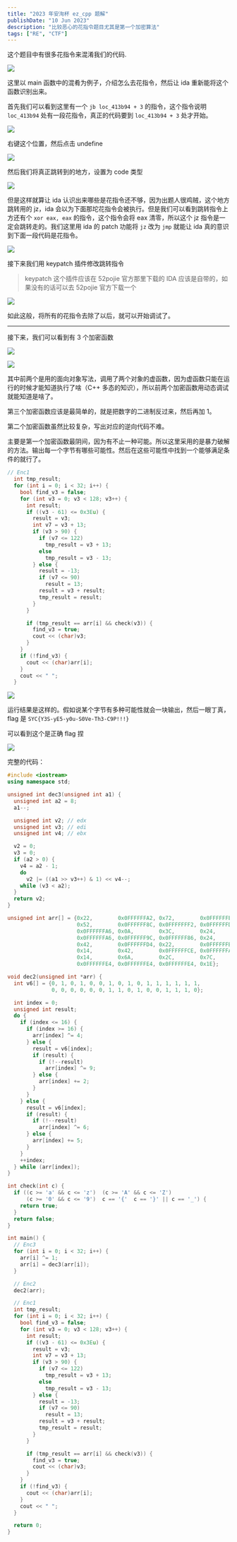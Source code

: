```yaml
---
title: "2023 年安洵杯 ez_cpp 题解"
publishDate: "10 Jun 2023"
description: "比较恶心的花指令题目尤其是第一个加密算法"
tags: ["RE", "CTF"]
---
```


这个题目中有很多花指令来混淆我们的代码.

![](https://picture-1303128679.cos.ap-shanghai.myqcloud.com/20230610160627.png)

这里以 main 函数中的混肴为例子，介绍怎么去花指令，然后让 ida 重新能将这个函数识别出来。

首先我们可以看到这里有一个 `jb loc_413b94 + 3` 的指令，这个指令说明 `loc_413b94` 处有一段花指令，真正的代码要到 `loc_413b94 + 3` 处才开始。

![](https://picture-1303128679.cos.ap-shanghai.myqcloud.com/20230610160907.png)

右键这个位置，然后点击 undefine

![](https://picture-1303128679.cos.ap-shanghai.myqcloud.com/20230610161046.png)

然后我们将真正跳转到的地方，设置为 code 类型

![](https://picture-1303128679.cos.ap-shanghai.myqcloud.com/20230610161150.png)

但是这样就算让 ida 认识出来哪些是花指令还不够，因为出题人很鸡贼，这个地方跳转用的 jz，ida 会以为下面那坨花指令会被执行。但是我们可以看到跳转指令上方还有个 `xor eax, eax` 的指令，这个指令会将 eax 清零，所以这个 jz 指令是一定会跳转走的。我们这里用 ida 的 patch 功能将 `jz` 改为 `jmp` 就能让 ida 真的意识到下面一段代码是花指令。

![](https://picture-1303128679.cos.ap-shanghai.myqcloud.com/20230610161243.png)

接下来我们用 keypatch 插件修改跳转指令

> keypatch 这个插件应该在 52pojie 官方那里下载的 IDA 应该是自带的，如果没有的话可以去 52pojie 官方下载一个

![](https://picture-1303128679.cos.ap-shanghai.myqcloud.com/20230610161530.png)

如此这般，将所有的花指令去除了以后，就可以开始调试了。

---

接下来，我们可以看到有 3 个加密函数

![](https://picture-1303128679.cos.ap-shanghai.myqcloud.com/20230610161947.png)

![](https://picture-1303128679.cos.ap-shanghai.myqcloud.com/20230610162016.png)

其中前两个是用的面向对象写法，调用了两个对象的虚函数，因为虚函数只能在运行的时候才能知道执行了啥（C++ 多态的知识），所以前两个加密函数用动态调试就能知道是啥了。

第三个加密函数应该是最简单的，就是把数字的二进制反过来，然后再加 1。

第二个加密函数虽然比较复杂，写出对应的逆向代码不难。

主要是第一个加密函数最阴间，因为有不止一种可能。所以这里采用的是暴力破解的方法。输出每一个字节有哪些可能性。然后在这些可能性中找到一个能够满足条件的就行了。

```cpp
// Enc1
  int tmp_result;
  for (int i = 0; i < 32; i++) {
    bool find_v3 = false;
    for (int v3 = 0; v3 < 128; v3++) {
      int result;
      if ((v3 - 61) <= 0x3Eu) {
        result = v3;
        int v7 = v3 + 13;
        if (v3 > 90) {
          if (v7 <= 122)
            tmp_result = v3 + 13;
          else
            tmp_result = v3 - 13;
        } else {
          result = -13;
          if (v7 <= 90)
            result = 13;
          result = v3 + result;
          tmp_result = result;
        }
      }

      if (tmp_result == arr[i] && check(v3)) {
        find_v3 = true;
        cout << (char)v3;
      }
    }
    if (!find_v3) {
      cout << (char)arr[i];
    }
    cout << " ";
  }
```

![](https://picture-1303128679.cos.ap-shanghai.myqcloud.com/20230610162520.png)

运行结果是这样的。假如说某个字节有多种可能性就会一块输出，然后一眼丁真，flag 是 `SYC{Y3S-yE5-y0u-S0Ve-Th3-C9P!!!}`

可以看到这个是正确 flag 捏

![](https://picture-1303128679.cos.ap-shanghai.myqcloud.com/20230610162741.png)

完整的代码：

```cpp
#include <iostream>
using namespace std;

unsigned int dec3(unsigned int a1) {
  unsigned int a2 = 8;
  a1--;

  unsigned int v2; // edx
  unsigned int v3; // edi
  unsigned int v4; // ebx

  v2 = 0;
  v3 = 0;
  if (a2 > 0) {
    v4 = a2 - 1;
    do
      v2 |= ((a1 >> v3++) & 1) << v4--;
    while (v3 < a2);
  }
  return v2;
}

unsigned int arr[] = {0x22,        0x0FFFFFFA2, 0x72,        0x0FFFFFFE6,
                      0x52,        0x0FFFFFF8C, 0x0FFFFFFF2, 0x0FFFFFFD4,
                      0x0FFFFFFA6, 0x0A,        0x3C,        0x24,
                      0x0FFFFFFA6, 0x0FFFFFF9C, 0x0FFFFFF86, 0x24,
                      0x42,        0x0FFFFFFD4, 0x22,        0x0FFFFFFB6,
                      0x14,        0x42,        0x0FFFFFFCE, 0x0FFFFFFAC,
                      0x14,        0x6A,        0x2C,        0x7C,
                      0x0FFFFFFE4, 0x0FFFFFFE4, 0x0FFFFFFE4, 0x1E};

void dec2(unsigned int *arr) {
  int v6[] = {0, 1, 0, 1, 0, 0, 1, 0, 1, 0, 1, 1, 1, 1, 1, 1,
              0, 0, 0, 0, 0, 0, 1, 1, 0, 1, 0, 0, 1, 1, 1, 0};

  int index = 0;
  unsigned int result;
  do {
    if (index <= 16) {
      if (index >= 16) {
        arr[index] ^= 4;
      } else {
        result = v6[index];
        if (result) {
          if (!--result)
            arr[index] ^= 9;
        } else {
          arr[index] += 2;
        }
      }
    } else {
      result = v6[index];
      if (result) {
        if (!--result)
          arr[index] ^= 6;
      } else {
        arr[index] += 5;
      }
    }
    ++index;
  } while (arr[index]);
}

int check(int c) {
  if ((c >= 'a' && c <= 'z')  (c >= 'A' && c <= 'Z')
      (c >= '0' && c <= '9')  c == '{'  c == '}' || c == '_') {
    return true;
  }
  return false;
}

int main() {
  // Enc3
  for (int i = 0; i < 32; i++) {
    arr[i] ^= 1;
    arr[i] = dec3(arr[i]);
  }

  // Enc2
  dec2(arr);

  // Enc1
  int tmp_result;
  for (int i = 0; i < 32; i++) {
    bool find_v3 = false;
    for (int v3 = 0; v3 < 128; v3++) {
      int result;
      if ((v3 - 61) <= 0x3Eu) {
        result = v3;
        int v7 = v3 + 13;
        if (v3 > 90) {
          if (v7 <= 122)
            tmp_result = v3 + 13;
          else
            tmp_result = v3 - 13;
        } else {
          result = -13;
          if (v7 <= 90)
            result = 13;
          result = v3 + result;
          tmp_result = result;
        }
      }

      if (tmp_result == arr[i] && check(v3)) {
        find_v3 = true;
        cout << (char)v3;
      }
    }
    if (!find_v3) {
      cout << (char)arr[i];
    }
    cout << " ";
  }

  return 0;
}
```
